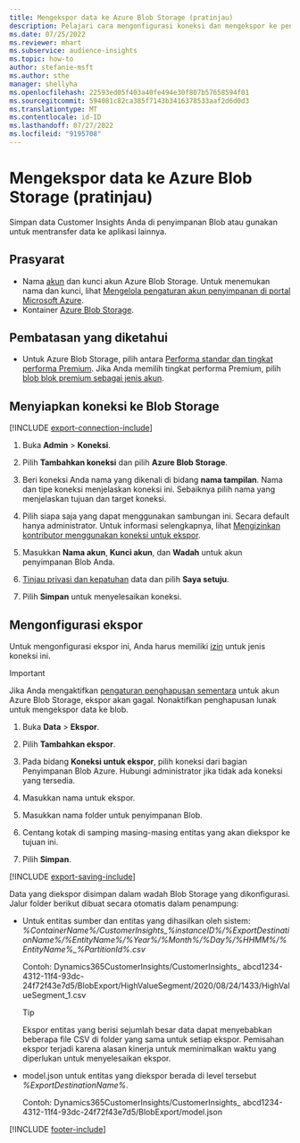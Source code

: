 ```yaml
---
title: Mengekspor data ke Azure Blob Storage (pratinjau)
description: Pelajari cara mengonfigurasi koneksi dan mengekspor ke penyimpanan Blob.
ms.date: 07/25/2022
ms.reviewer: mhart
ms.subservice: audience-insights
ms.topic: how-to
author: stefanie-msft
ms.author: sthe
manager: shellyha
ms.openlocfilehash: 22593ed05f403a40fe494e30f807b57658594f01
ms.sourcegitcommit: 594081c82ca385f7143b3416378533aaf2d6d0d3
ms.translationtype: MT
ms.contentlocale: id-ID
ms.lasthandoff: 07/27/2022
ms.locfileid: "9195708"
---
```

# <a name="export-data-to-an-azure-blob-storage-preview"></a>Mengekspor data ke Azure Blob Storage (pratinjau)

Simpan data Customer Insights Anda di penyimpanan Blob atau gunakan untuk mentransfer data ke aplikasi lainnya.

## <a name="prerequisites"></a>Prasyarat

- Nama [akun](/azure/storage/blobs/create-data-lake-storage-account) dan kunci akun Azure Blob Storage. Untuk menemukan nama dan kunci, lihat [Mengelola pengaturan akun penyimpanan di portal Microsoft Azure](/azure/storage/common/storage-account-manage).
- Kontainer [Azure Blob Storage](/azure/storage/blobs/storage-quickstart-blobs-portal#create-a-container).

## <a name="known-limitations"></a>Pembatasan yang diketahui

- Untuk Azure Blob Storage, pilih antara [Performa standar dan tingkat performa Premium](/azure/storage/blobs/storage-blob-performance-tiers). Jika Anda memilih tingkat performa Premium, pilih [blob blok premium sebagai jenis akun](/azure/storage/common/storage-account-overview#types-of-storage-accounts).

## <a name="set-up-connection-to-blob-storage"></a>Menyiapkan koneksi ke Blob Storage

[!INCLUDE [export-connection-include](includes/export-connection-admn.md)]

1. Buka **Admin** > **Koneksi**.

1. Pilih **Tambahkan koneksi** dan pilih **Azure Blob Storage**.

1. Beri koneksi Anda nama yang dikenali di bidang **nama tampilan**. Nama dan tipe koneksi menjelaskan koneksi ini. Sebaiknya pilih nama yang menjelaskan tujuan dan target koneksi.

1. Pilih siapa saja yang dapat menggunakan sambungan ini. Secara default hanya administrator. Untuk informasi selengkapnya, lihat [Mengizinkan kontributor menggunakan koneksi untuk ekspor](connections.md#allow-contributors-to-use-a-connection-for-exports).

1. Masukkan **Nama akun**, **Kunci akun**, dan **Wadah** untuk akun penyimpanan Blob Anda.

1. [Tinjau privasi dan kepatuhan](connections.md#data-privacy-and-compliance) data dan pilih **Saya setuju**.

1. Pilih **Simpan** untuk menyelesaikan koneksi.

## <a name="configure-an-export"></a>Mengonfigurasi ekspor

Untuk mengonfigurasi ekspor ini, Anda harus memiliki [izin](export-destinations.md#set-up-a-new-export) untuk jenis koneksi ini.

> [!IMPORTANT]
> Jika Anda mengaktifkan [pengaturan penghapusan sementara](/azure/storage/blobs/soft-delete-blob-enable) untuk akun Azure Blob Storage, ekspor akan gagal. Nonaktifkan penghapusan lunak untuk mengekspor data ke blob.

1. Buka **Data** > **Ekspor**.

1. Pilih **Tambahkan ekspor**.

1. Pada bidang **Koneksi untuk ekspor**, pilih koneksi dari bagian Penyimpanan Blob Azure. Hubungi administrator jika tidak ada koneksi yang tersedia.

1. Masukkan nama untuk ekspor.

1. Masukkan nama folder untuk penyimpanan Blob.

1. Centang kotak di samping masing-masing entitas yang akan diekspor ke tujuan ini.

1. Pilih **Simpan**.

[!INCLUDE [export-saving-include](includes/export-saving.md)]

Data yang diekspor disimpan dalam wadah Blob Storage yang dikonfigurasi. Jalur folder berikut dibuat secara otomatis dalam penampung:

- Untuk entitas sumber dan entitas yang dihasilkan oleh sistem:   
  *%ContainerName%/CustomerInsights_%instanceID%/%ExportDestinationName%/%EntityName%/%Year%/%Month%/%Day%/%HHMM%/%EntityName%_%PartitionId%.csv*  

  Contoh: Dynamics365CustomerInsights/CustomerInsights_ abcd1234-4312-11f4-93dc-24f72f43e7d5/BlobExport/HighValueSegment/2020/08/24/1433/HighValueSegment_1.csv
  
  > [!TIP]
  > Ekspor entitas yang berisi sejumlah besar data dapat menyebabkan beberapa file CSV di folder yang sama untuk setiap ekspor. Pemisahan ekspor terjadi karena alasan kinerja untuk meminimalkan waktu yang diperlukan untuk menyelesaikan ekspor.

- model.json untuk entitas yang diekspor berada di level tersebut *%ExportDestinationName%*.  
  
  Contoh: Dynamics365CustomerInsights/CustomerInsights_ abcd1234-4312-11f4-93dc-24f72f43e7d5/BlobExport/model.json

[!INCLUDE [footer-include](includes/footer-banner.md)]
